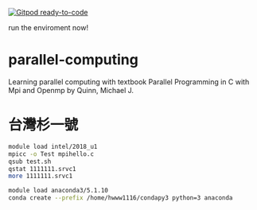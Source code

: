 [![Gitpod ready-to-code](https://img.shields.io/badge/Gitpod-ready--to--code-blue?logo=gitpod)](https://gitpod.io/#https://github.com/Rhodanthe1116/parallel-computing)

run the enviroment now!

# parallel-computing

Learning parallel computing with textbook Parallel Programming in C with Mpi and Openmp by Quinn, Michael J.


# 台灣杉一號

```bash
module load intel/2018_u1
mpicc -o Test mpihello.c
qsub test.sh
qstat 1111111.srvc1
more 1111111.srvc1
```

```bash
module load anaconda3/5.1.10
conda create --prefix /home/hwww1116/condapy3 python=3 anaconda
```